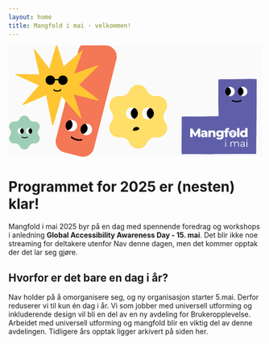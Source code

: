 ```yaml
---
layout: home 
title: Mangfold i mai - velkommen!
---
```


![mim-figurer - blobs med forskjellige ansikter og farger](assets/images/mim-top4.png)

# Programmet for 2025 er (nesten) klar!

Mangfold i mai 2025 byr på en dag med spennende foredrag og workshops i anledning **Global Accessibility Awareness Day - 15. mai**.
Det blir ikke noe streaming for deltakere utenfor Nav denne dagen, men det kommer opptak der det lar seg gjøre.

## Hvorfor er det bare en dag i år?
Nav holder på å omorganisere seg, og ny organisasjon starter 5.mai. Derfor reduserer vi til kun én dag i år. Vi som jobber med universell utforming og inkluderende design vil bli en del av en ny avdeling for Brukeropplevelse. Arbeidet med universell utforming og mangfold blir en viktig del av denne avdelingen.
Tidligere års opptak ligger arkivert på siden her.
